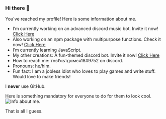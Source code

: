 ### Hi there 👋

You've reached my profile! Here is some information about me.

- I’m currently working on an advanced discord music bot. Invite it now! [Click Here](https://discord.com/api/oauth2/authorize?client_id=811905581261520906&permissions=3460096&scope=bot)
- Also working on an npm package with multipurpose functions. Check it now! [Click Here](https://www.npmjs.com/package/multipurpose-discord-package)
- I’m currently learning JavaScript.
- My other creations: A fun-themed discord bot. Invite it now! [Click Here](https://discordapp.com/api/oauth2/authorize?client_id=698754333810098257&permissions=8&scope=bot)
- How to reach me: тнєℓαѕтgαмєя18#9752 on discord.
- Pronouns: he/him.
- Fun fact: I am a jobless idiot who loves to play games and write stuff. Would love to make friends!

I **never** use GitHub.

Here is something mandatory for everyone to do for them to look cool.
![Info about me.](https://github-readme-stats.vercel.app/api?username=TheLastGamer18&show_icons=true&theme=radical)

That is all I guess.
